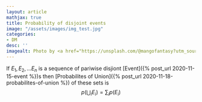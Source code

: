 ```yaml
---
layout: article
mathjax: true
title: Probability of disjoint events
image: "/assets/images/img_test.jpg"
categories:
- DM
desc: '' 
imagealt: Photo by <a href="https://unsplash.com/@mangofantasy?utm_source=unsplash&utm_medium=referral&utm_content=creditCopyText">Tim Johnson</a> on <a href="https://unsplash.com/s/photos/logic?utm_source=unsplash&utm_medium=referral&utm_content=creditCopyText">Unsplash</a>
---
```


If $E_1, E_2, \dots E_n$ is a sequence of pariwise disjiont [Event]({% post_url 2020-11-15-event %})s then [Probabilites of Union]({% post_url 2020-11-18-probabilites-of-union %}) of these sets is 
$$p(\bigcup_i E_i) = \sum_{i} p(E_i)$$